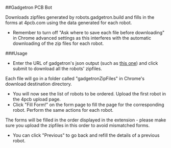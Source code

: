 ##Gadgetron PCB Bot


Downloads zipfiles generated by robots.gadgetron.build and fills in the forms
at 4pcb.com using the data generated for each robot.

* Remember to turn off "Ask where to save each file before downloading" in
Chrome advanced settings as this interferes with the automatic downloading of
the zip files for each robot.

###Usage

* Enter the URL of gadgetron's json output (such as [this one](http://robots.gadgetron.build/usergroup/ag9zfnVjc2RnYWRnZXRyb25yFgsSCVVzZXJHcm91cBiAgIDA3IqdCgw/get_4pcb_ordering_data)) and click submit to download all the robots' zipfiles. 

 Each file will go in a folder called "gadgetronZipFiles" in Chrome's download destination directory.

* You will now see the list of robots to be ordered. Upload the first robot in the 4pcb upload page. 
* Click "Fill Form!" on the form page to fill the page for the corresponding robot. Perform the same actions for each robot.

 The forms will be filled in the order displayed in the extension - please make sure you upload the zipfiles in this order to avoid mismatched forms. 
* You can click "Previous" to go back and refill the details of a previous robot.
